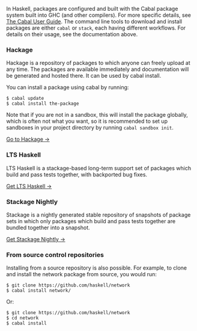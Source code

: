 In Haskell, packages are configured and built with the Cabal package system built into GHC (and other compilers). For more specific details, see [The Cabal User Guide](https://www.haskell.org/cabal/users-guide/). The command line tools to download and install packages are either `cabal` or `stack`, each having different workflows. For details on their usage, see the documentation above.

### Hackage

Hackage is a repository of packages to which anyone can freely upload at any time. The packages are available immediately and documentation will be generated and hosted there. It can be used by cabal install.

You can install a package using cabal by running:

    $ cabal update
    $ cabal install the-package

Note that if you are not in a sandbox, this will install the package globally, which is often not what you want, so it is recommended to set up sandboxes in your project directory by running `cabal sandbox init`.

[Go to Hackage →](https://hackage.haskell.org)

### LTS Haskell

LTS Haskell is a stackage-based long-term support set of packages which build and pass tests together, with backported bug fixes.

[Get LTS Haskell →](http://www.stackage.org/lts)

### Stackage Nightly

Stackage is a nightly generated stable repository of snapshots of package sets in which only packages which build and pass tests together are bundled together into a snapshot.

[Get Stackage Nightly →](http://www.stackage.org/nightly)

### From source control repositories

Installing from a source repository is also possible. For example, to clone and install the network package from source, you would run:

    $ git clone https://github.com/haskell/network
    $ cabal install network/

Or:

    $ git clone https://github.com/haskell/network
    $ cd network
    $ cabal install

<br>
